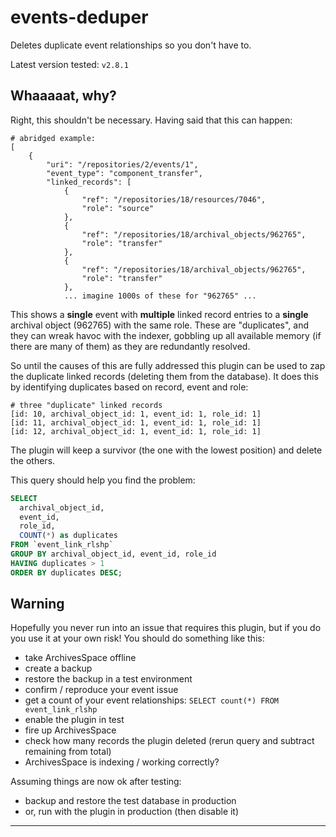 # events-deduper

Deletes duplicate event relationships so you don't have to.

Latest version tested: `v2.8.1`

## Whaaaaat, why?

Right, this shouldn't be necessary. Having said that this can happen:

```
# abridged example:
[
    {
        "uri": "/repositories/2/events/1",
        "event_type": "component_transfer",
        "linked_records": [
            {
                "ref": "/repositories/18/resources/7046",
                "role": "source"
            },
            {
                "ref": "/repositories/18/archival_objects/962765",
                "role": "transfer"
            },
            {
                "ref": "/repositories/18/archival_objects/962765",
                "role": "transfer"
            },
            ... imagine 1000s of these for "962765" ...
```

This shows a __single__ event with __multiple__ linked record entries
to a __single__ archival object (962765) with the same role. These are
"duplicates", and they can wreak havoc with the indexer, gobbling
up all available memory (if there are many of them) as they are
redundantly resolved.

So until the causes of this are fully addressed this plugin can be used
to zap the duplicate linked records (deleting them from the database).
It does this by identifying duplicates based on record, event and role:

```
# three "duplicate" linked records
[id: 10, archival_object_id: 1, event_id: 1, role_id: 1]
[id: 11, archival_object_id: 1, event_id: 1, role_id: 1]
[id: 12, archival_object_id: 1, event_id: 1, role_id: 1]
```

The plugin will keep a survivor (the one with the lowest position) and
delete the others.

This query should help you find the problem:

```sql
SELECT
  archival_object_id,
  event_id,
  role_id,
  COUNT(*) as duplicates
FROM `event_link_rlshp`
GROUP BY archival_object_id, event_id, role_id
HAVING duplicates > 1
ORDER BY duplicates DESC;
```

## Warning

Hopefully you never run into an issue that requires this plugin, but if
you do you use it at your own risk! You should do something like this:

- take ArchivesSpace offline
- create a backup
- restore the backup in a test environment
- confirm / reproduce your event issue
- get a count of your event relationships: `SELECT count(*) FROM event_link_rlshp`
- enable the plugin in test
- fire up ArchivesSpace
- check how many records the plugin deleted (rerun query and subtract remaining from total)
- ArchivesSpace is indexing / working correctly?

Assuming things are now ok after testing:

- backup and restore the test database in production
- or, run with the plugin in production (then disable it)

---
